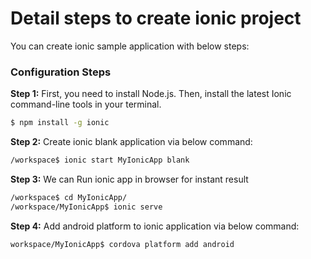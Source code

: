 
# Detail steps to create ionic project

You can create ionic sample application with below steps:

### Configuration Steps
**Step 1:** First, you need to install Node.js. Then, install the latest Ionic command-line tools in your terminal. 

```sh 
$ npm install -g ionic
```

**Step 2:** Create ionic blank application via below command:

```sh
/workspace$ ionic start MyIonicApp blank
```

**Step 3:** We can Run ionic app in browser for instant result

```sh
/workspace$ cd MyIonicApp/
/workspace/MyIonicApp$ ionic serve
```

**Step 4:** Add android platform to ionic application via below command:

```sh
workspace/MyIonicApp$ cordova platform add android
```

